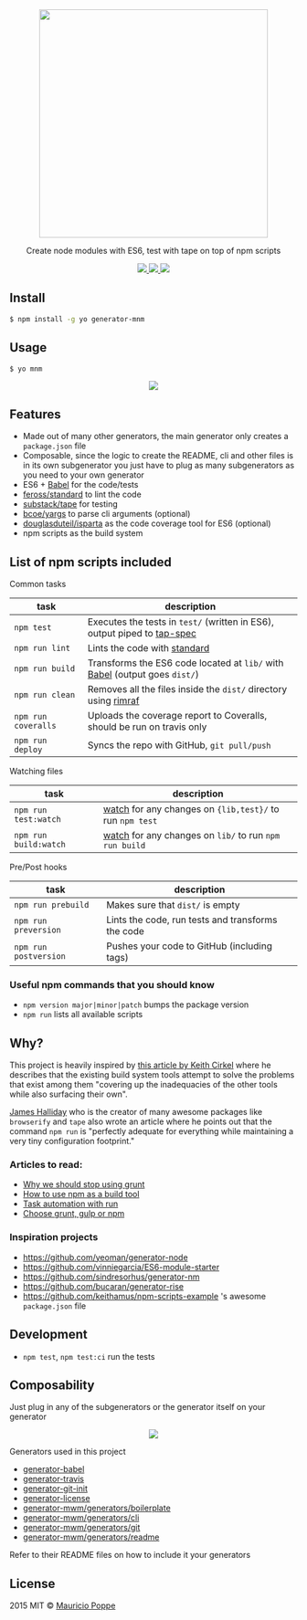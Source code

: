 <div align="center">
<img src="https://cloud.githubusercontent.com/assets/1616682/11403449/409e561e-9373-11e5-9aeb-7dbea090a0bd.gif" width="400px" />

<p>
Create node modules with ES6, test with tape on top of npm scripts
</p>

<p>
<a href="https://npmjs.org/package/generator-mnm">
  <img src="https://img.shields.io/npm/v/generator-mnm.svg?style=flat">
</a>
<a href="https://travis-ci.org/maurizzzio/generator-mnm">
  <img src="https://img.shields.io/travis/maurizzzio/generator-mnm.svg?style=flat">
</a>
<a href="https://npmjs.org/package/generator-mnm">
  <img src="http://img.shields.io/npm/dm/generator-mnm.svg?style=flat">
</a>
</p>

</div>
    
## Install

```sh
$ npm install -g yo generator-mnm
```

## Usage

```sh
$ yo mnm
```

<div align="center">
<img src="https://cloud.githubusercontent.com/assets/1616682/11389890/2d80b6a6-931b-11e5-910c-f2594f485098.gif">
</div>

## Features

- Made out of many other generators, the main generator only creates a `package.json` file
- Composable, since the logic to create the README, cli and other files is in its own subgenerator you just have to plug as many subgenerators as you need to your own generator
- ES6 + [Babel](https://babeljs.io) for the code/tests
- [feross/standard](http://standardjs.com/) to lint the code
- [substack/tape](https://github.com/substack/tape) for testing
- [bcoe/yargs](https://github.com/bcoe/yargs) to parse cli arguments (optional)
- [douglasduteil/isparta](https://github.com/douglasduteil/isparta) as the code coverage tool for ES6 (optional)
- npm scripts as the build system

## List of npm scripts included

Common tasks

| task       | description  |
| -----      | ---          |
| `npm test` | Executes the tests in `test/` (written in ES6), output piped to [tap-spec](https://github.com/scottcorgan/tap-spec) |
| `npm run lint` | Lints the code with [standard](http://standardjs.com) |
| `npm run build` | Transforms the ES6 code located at `lib/` with [Babel](https://babeljs.io) (output goes `dist/`)| 
| `npm run clean` | Removes all the files inside the `dist/` directory using [rimraf](https://github.com/isaacs/rimraf)|
| `npm run coveralls` | Uploads the coverage report to Coveralls, should be run on travis only |
| `npm run deploy` | Syncs the repo with GitHub, `git pull/push` |

Watching files

| task | description |
| --- | --- |
| `npm run test:watch` | [watch](https://www.npmjs.com/package/watch) for any changes on `{lib,test}/` to run `npm test` |
| `npm run build:watch` | [watch](https://www.npmjs.com/package/watch) for any changes on `lib/` to run `npm run build` |

Pre/Post hooks

| task | description |
| --- | --- |
| `npm run prebuild` | Makes sure that `dist/` is empty |
| `npm run preversion` | Lints the code, run tests and transforms the code |
| `npm run postversion` | Pushes your code to GitHub (including tags) |

### Useful npm commands that you should know

- `npm version major|minor|patch` bumps the package version
- `npm run` lists all available scripts

## Why?

This project is heavily inspired by [this article by Keith Cirkel][stop-using-grunt-gulp] where he describes that the existing build system tools attempt to solve the problems that exist among them "covering up the inadequacies of the other tools while also surfacing their own".

[James Halliday](https://www.npmjs.com/~substack) who is the creator of many awesome packages like `browserify` and `tape` also wrote an article where he points out that the command `npm run` is "perfectly adequate for everything while maintaining a very tiny configuration footprint."

### Articles to read:

- [Why we should stop using grunt][stop]
- [How to use npm as a build tool][how-to]
- [Task automation with run][task-automation]
- [Choose grunt, gulp or npm][choose]

### Inspiration projects

- https://github.com/yeoman/generator-node
- https://github.com/vinniegarcia/ES6-module-starter
- https://github.com/sindresorhus/generator-nm
- https://github.com/bucaran/generator-rise
- https://github.com/keithamus/npm-scripts-example 's awesome `package.json` file

## Development

- `npm test`, `npm test:ci` run the tests

## Composability

Just plug in any of the subgenerators or the generator itself on your generator

<div align="center">
<img src="https://camo.githubusercontent.com/f8dc3e07d956f1f8dbdea5f895800fe53772a50d/687474703a2f2f692e696d6775722e636f6d2f326771696966742e6a7067">
</div>

Generators used in this project

- [generator-babel](https://github.com/iamstarkov/generator-babel)
- [generator-travis](https://github.com/iamstarkov/generator-travis)
- [generator-git-init](https://github.com/iamstarkov/generator-git-init)
- [generator-license](https://github.com/jozefizso/generator-license)
- [generator-mwm/generators/boilerplate](./generators/boilerplate)
- [generator-mwm/generators/cli](./generators/cli)
- [generator-mwm/generators/git](./generators/git)
- [generator-mwm/generators/readme](./generators/readme)

Refer to their README files on how to include it your generators

## License

2015 MIT © [Mauricio Poppe](http://maurizzzio.com)

[stop-using-grunt-gulp]: http://blog.keithcirkel.co.uk/why-we-should-stop-using-grunt/
[stop]: http://blog.keithcirkel.co.uk/why-we-should-stop-using-grunt/
[how-to]: http://blog.keithcirkel.co.uk/how-to-use-npm-as-a-build-tool/
[task-automation]: http://substack.net/task_automation_with_npm_run
[choose]: http://ponyfoo.com/articles/choose-grunt-gulp-or-npm

